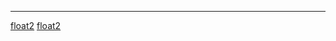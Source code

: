 <noinclude> <noinclude>

<hr>

</noinclude>

[float2](Category:Protoflux "wikilink")
[float2](Category:Protoflux:Input "wikilink")